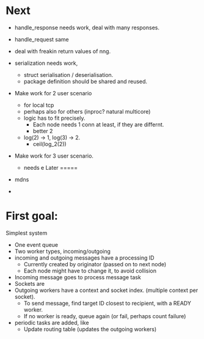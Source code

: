 Next
====
- handle_response needs work, deal with many responses.
- handle_request same
- deal with freakin return values of nng.
- serialization needs work,
	- struct serialisation / deserialisation.
	- package definition should be shared and reused.
- Make work for 2 user scenario
	- for local tcp
	- perhaps also for others (inproc? natural multicore)
	- logic has to fit precisely. 
		- Each node needs 1 conn at least, if they are differnt.
		- better 2
	- log(2) -> 1, log(3) -> 2. 
		- ceil(log_2(2))
		
- Make work for 3 user scenario.
	- needs e
Later
=====
- mdns
- 


First goal:
==========
Simplest system

- One event queue
- Two worker types, incoming/outgoing
- incoming and outgoing messages have a processing ID
  - Currently created by originator (passed on to next node)
  - Each node might have to change it, to avoid collision
- Incoming message goes to process message task
- Sockets are 
- Outgoing workers have a context and socket index. (multiple context per socket).
  - To send message, find target ID closest to recipient, with a READY worker.
  - If no worker is ready, queue again (or fail, perhaps count failure)
- periodic tasks are added, like
  - Update routing table (updates the outgoing workers)
